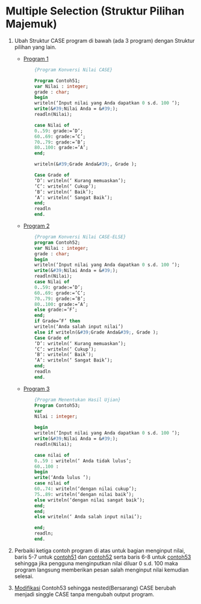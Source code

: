 # Multiple Selection (Struktur Pilihan Majemuk)
1. Ubah Struktur CASE program di bawah (ada 3 program) dengan Struktur pilihan yang lain.
    - [Program 1](/Praktikum/5Praktikum/3/program51.pas)
        ```pascal
            {Program Konversi Nilai CASE}

            Program Contoh51;
            var Nilai : integer;
            grade : char;
            begin
            writeln(‘Input nilai yang Anda dapatkan 0 s.d. 100 ‘);
            write(&#39;Nilai Anda = &#39;);
            readln(Nilai);

            case Nilai of
            0..59: grade:=’D’;
            60..69: grade:=’C’;
            70..79: grade:=’B’;
            80..100: grade:=’A’;
            end;

            writeln(&#39;Grade Anda&#39;, Grade );

            Case Grade of
            ‘D’: writeln(‘ Kurang memuaskan’);
            ‘C’: writeln(‘ Cukup’);
            ‘B’: writeln(‘ Baik’);
            ‘A’: writeln(‘ Sangat Baik’);
            end;
            readln
            end.
        ```
    - [Program 2](/Praktikum/5Praktikum/3/program52.pas)
        ```pascal
            {Program Konversi Nilai CASE-ELSE}
            program Contoh52;
            var Nilai : integer;
            grade : char;
            begin
            writeln(‘Input nilai yang Anda dapatkan 0 s.d. 100 ‘);
            write(&#39;Nilai Anda = &#39;);
            readln(Nilai);
            case Nilai of
            0..59: grade:=’D’;
            60..69: grade:=’C’;
            70..79: grade:=’B’;
            80..100: grade:=’A’;
            else grade:=’F’;
            end;
            if Grade=’F’ then
            writeln(‘Anda salah input nilai’)
            else if writeln(&#39;Grade Anda&#39;, Grade );
            Case Grade of
            ‘D’: writeln(‘ Kurang memuaskan’);
            ‘C’: writeln(‘ Cukup’);
            ‘B’: writeln(‘ Baik’);
            ‘A’: writeln(‘ Sangat Baik’);
            end;
            readln
            end.
        ```
    - [Program 3](/Praktikum/5Praktikum/3/program53.pas)
        ```pascal
            {Program Menentukan Hasil Ujian}
            Program Contoh53;
            var
            Nilai : integer;

            begin
            writeln(‘Input nilai yang Anda dapatkan 0 s.d. 100 ‘);
            write(&#39;Nilai Anda = &#39;);
            readln(Nilai);

            case nilai of
            0..59 : writeln(‘ Anda tidak lulus’;
            60..100 :
            begin
            write(‘Anda lulus ’);
            case nilai of
            60..74: writeln(‘dengan nilai cukup’);
            75..89: writeln(‘dengan nilai baik’);
            else writeln(‘dengan nilai sangat baik’);
            end;
            end;
            else writeln(‘ Anda salah input nilai’);

            end;
            readln;
            end.
        ```
2. Perbaiki ketiga contoh program di atas untuk bagian menginput nilai, baris 5-7 untuk [contoh51](Praktikum/5Praktikum/4/51.pas) dan [contoh52](Praktikum/5Praktikum/4/52.pas) serta baris 6-8 untuk [contoh53](Praktikum/5Praktikum/4/53.pas) sehingga jika pengguna menginputkan nilai diluar 0 s.d. 100 maka program langsung memberikan pesan salah menginput nilai kemudian selesai.

3. [Modifikasi](Praktikum/5Praktikum/5/program53.pas) Contoh53 sehingga nested(Bersarang) CASE berubah menjadi singgle CASE tanpa mengubah output program.
